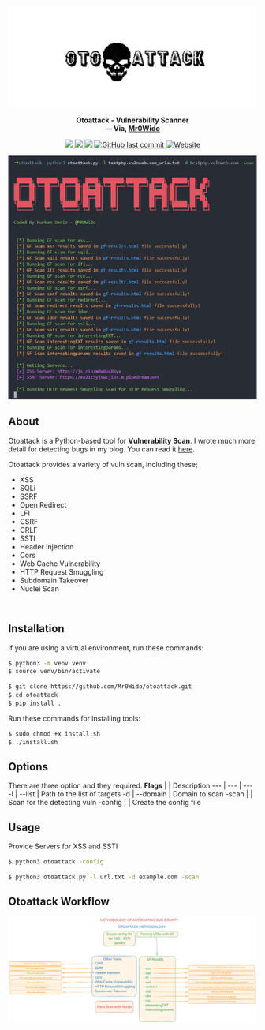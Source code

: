 ![otoattack](tools/src/img/logo2.png)

<p align="center">
  <b>Otoattack - Vulnerability Scanner</b>
  <br>
  <b>
    &mdash; Via, <a href="https://github.com/Mr0Wido">Mr0Wido</a>
  </b>
</p>
<p align="center">
    <a href="https://docs.python.org/3/download.html">
        <img src="https://img.shields.io/badge/Python-3.x-blue.svg">
    </a>
    <a href="https://github.com/Mr0Wido/otoattack/releases">
        <img src="https://img.shields.io/badge/Version-v1.0%20(stable)-blue.svg">
    </a>
    <a href="https://github.com/Mr0Wido/otoattack/">
        <img src="https://img.shields.io/badge/License-MIT-yellow.svg">
    </a>
    <a href="https://github.com/Mr0Wido/otoattack">
        <img alt="GitHub last commit" src="https://img.shields.io/github/last-commit/Mr0wido/otoattack">
    </a>
    <a href="https://mr0wido.github.io"> 
        <img alt="Website" src="https://img.shields.io/website?url=https%3A%2F%2Fmr0wido.github.io">
    </a>
</p>

![example](/tools/src/img/example.png)

## About

Otoattack is a Python-based tool for __Vulnerability Scan__. I wrote much more detail for detecting bugs in my blog. You can read it [here](https://mr0wido.github.io/otoattack). 

Otoattack provides a variety of vuln scan, including these;

- XSS
- SQLi
- SSRF
- Open Redirect
- LFI
- CSRF
- CRLF
- SSTI
- Header Injection
- Cors
- Web Cache Vulnerability
- HTTP Request Smuggling
- Subdomain Takeover
- Nuclei Scan

<br>

## Installation

If you are using a virtual environment, run these commands:

```bash
$ python3 -m venv venv
$ source venv/bin/activate  
```

```bash
$ git clone https://github.com/Mr0Wido/otoattack.git
$ cd otoattack
$ pip install .
```

Run these commands for installing tools:

```bash
$ sudo chmod +x install.sh
$ ./install.sh
```


## Options
There are three option and they required.
**Flags** |    | Description
--- | ---  | ---
-l | --list | Path to the list of targets
-d | --domain | Domain to scan
-scan |  | Scan for the detecting vuln
-config | | Create the config file

## Usage
Provide Servers for XSS and SSTI
```bash
$ python3 otoattack -config
```


```bash
$ python3 otoattack.py -l url.txt -d example.com -scan
```





## Otoattack Workflow
![Otoattack_workflow](tools/src/img/otoattack.png)

